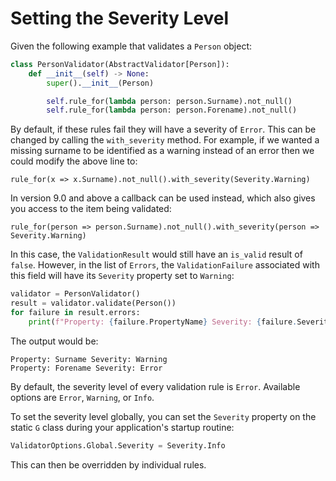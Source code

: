 # Setting the Severity Level

Given the following example that validates a `Person` object:

```python
class PersonValidator(AbstractValidator[Person]):
    def __init__(self) -> None:
        super().__init__(Person)

        self.rule_for(lambda person: person.Surname).not_null()
        self.rule_for(lambda person: person.Forename).not_null()

```

By default, if these rules fail they will have a severity of `Error`. This can be changed by calling the `with_severity` method. For example, if we wanted a missing surname to be identified as a warning instead of an error then we could modify the above line to:

```
rule_for(x => x.Surname).not_null().with_severity(Severity.Warning)
```

In version 9.0 and above a callback can be used instead, which also gives you access to the item being validated:

```
rule_for(person => person.Surname).not_null().with_severity(person => Severity.Warning)
```

In this case, the `ValidationResult` would still have an `is_valid` result of `false`. However, in the list of `Errors`, the `ValidationFailure` associated with this field will have its `Severity` property set to `Warning`:

```python
validator = PersonValidator()
result = validator.validate(Person())
for failure in result.errors:
    print(f"Property: {failure.PropertyName} Severity: {failure.Severity}")

```

The output would be:

```
Property: Surname Severity: Warning
Property: Forename Severity: Error
```

By default, the severity level of every validation rule is `Error`. Available options are `Error`, `Warning`, or `Info`.

To set the severity level globally, you can set the `Severity` property on the static `G` class during your application's startup routine:

```python
ValidatorOptions.Global.Severity = Severity.Info
```

This can then be overridden by individual rules.